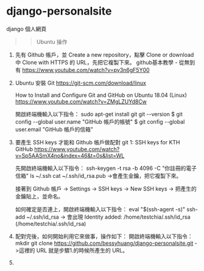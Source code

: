 # django-personalsite
django 個人網頁

>>  Ubuntu 操作

1. 先有 Github 帳戶，並 Create a new repository，點擊 Clone or download 中 Clone with HTTPS 的 URL，先把它複製下來。
      github基本教學 - 從無到有
      https://www.youtube.com/watch?v=py3n6gF5Y00


2. Ubuntu 安裝 Git 
      https://git-scm.com/download/linux
      
      How to Install and Configure Git and GitHub on Ubuntu 18.04 (Linux)
      https://www.youtube.com/watch?v=ZMgLZUYd8Cw
   
   開啟終端機輸入以下指令：
      sudo apt-get install git
      git --version
      $ git config --global user.name "GitHub 帳戶的帳號"
      $ git config --global user.email "GitHub 帳戶的信箱"


3. 要產生 SSH keys 才能和 Github 帳戶做配對
      git 1: SSH keys for KTH GitHub
      https://www.youtube.com/watch?v=Sp5AASmX4no&index=46&t=0s&list=WL
  
    先開啟終端機輸入以下指令：
      ssh-keygen -t rsa -b 4096 -C "你註冊的電子信箱"
      ls  ~/.ssh
      cat ~/.ssh/id_rsa.pub           ->會產生金鑰，把它複製下來。
  
    接著到 Github 帳戶 -> Settings -> SSH keys -> New SSH keys -> 把產生的金鑰貼上，並命名。
  
    如何確定是否連上，開啟終端機輸入以下指令：
      eval "$(ssh-agent -s)"
      ssh-add ~/.ssh/id_rsa       ->  會出現 Identity added: /home/testchia/.ssh/id_rsa (/home/testchia/.ssh/id_rsa)

4. 配對完後，如何開始利用它來做事，操作如下：
      開啟終端機輸入以下指令：
            mkdir
            git clone https://github.com/bessyhuang/django-personalsite.git   ->這裡的 URL 就是步驟1.的時候所產生的 URL。



2.
  
